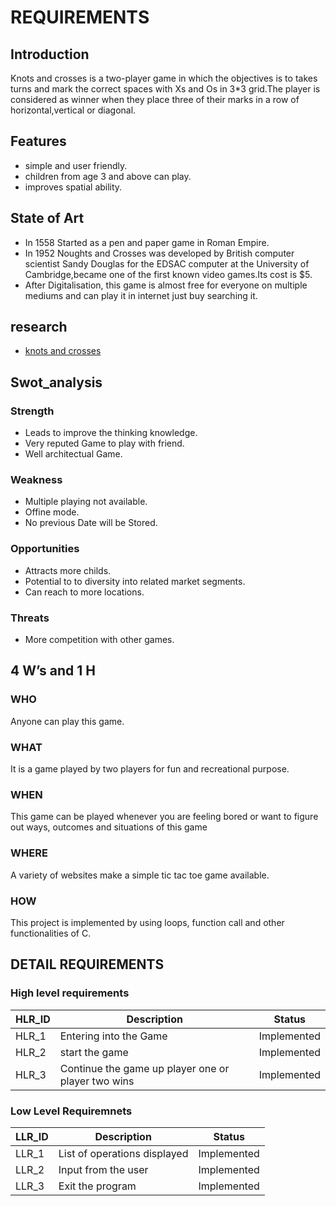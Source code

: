 # REQUIREMENTS
## Introduction

  Knots and crosses is a two-player game in which the objectives is to takes turns and mark the correct spaces with Xs and Os in 3*3 grid.The player is considered as winner when they place three of their marks in a row of horizontal,vertical or diagonal.
## Features 
  - simple and user friendly.
  - children from age 3 and above can play.
  - improves spatial ability.

## State of Art

  - In 1558 Started as a pen and paper game in Roman Empire.
  - In 1952 Noughts and Crosses was developed by British computer scientist Sandy Douglas for the EDSAC computer at the University of Cambridge,became one of the first known video games.Its cost is $5.
  - After Digitalisation, this game is almost free for everyone on multiple mediums and can play it in internet just buy searching it.

## research
  - [knots and crosses](https://en.wikipedia.org/wiki/Tic-tac-toe) 

## Swot_analysis
### Strength

  - Leads to improve the thinking knowledge.
  - Very reputed Game to play with friend.
  - Well architectual Game.
 
### Weakness

  - Multiple playing not available.
  - Offine mode.
  - No previous Date will be Stored.
 
### Opportunities

  - Attracts more childs.
  - Potential to to diversity into related market segments.
  - Can reach to more locations.
 
### Threats

  - More competition with other games.

## 4 W’s and 1 H
### WHO
Anyone can play this game.
### WHAT
It is a game played by two players for fun and recreational purpose.
### WHEN
This game can be played whenever you are feeling bored or want to figure out ways, outcomes and situations of this game
### WHERE
A variety of websites make a simple tic tac toe game available.
###  HOW
This project is implemented by using loops, function call and other functionalities of C.

## DETAIL REQUIREMENTS

### High level requirements
| HLR_ID |	Description | Status|
| ------|---- | -----|
 | HLR_1 |	Entering into the Game | Implemented|
 | HLR_2 | start the game | Implemented|
 | HLR_3 |	Continue the game up player one or player two wins |Implemented|
 
 ### Low Level Requiremnets 
| LLR_ID | Description | Status  |
| ---- | ----- |----|
|LLR_1 |List of operations displayed	|Implemented|
|LLR_2 |	Input from the user|Implemented|
|LLR_3|	Exit the program | Implemented| 	
